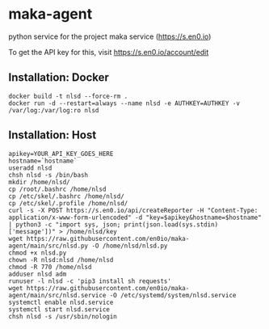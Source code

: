 # maka-agent

python service for the project maka service (https://s.en0.io)

To get the API key for this, visit https://s.en0.io/account/edit

## Installation: Docker
```
docker build -t nlsd --force-rm .
docker run -d --restart=always --name nlsd -e AUTHKEY=AUTHKEY -v /var/log:/var/log:ro nlsd
```

## Installation: Host
```
apikey=YOUR_API_KEY_GOES_HERE
hostname=`hostname`
useradd nlsd
chsh nlsd -s /bin/bash
mkdir /home/nlsd/
cp /root/.bashrc /home/nlsd
cp /etc/skel/.bashrc /home/nlsd/
cp /etc/skel/.profile /home/nlsd/
curl -s -X POST https://s.en0.io/api/createReporter -H "Content-Type: application/x-www-form-urlencoded" -d "key=$apikey&hostname=$hostname" | python3 -c "import sys, json; print(json.load(sys.stdin)['message'])" > /home/nlsd/key
wget https://raw.githubusercontent.com/en0io/maka-agent/main/src/nlsd.py -O /home/nlsd/nlsd.py
chmod +x nlsd.py
chown -R nlsd:nlsd /home/nlsd
chmod -R 770 /home/nlsd
adduser nlsd adm
runuser -l nlsd -c 'pip3 install sh requests'
wget https://raw.githubusercontent.com/en0io/maka-agent/main/src/nlsd.service -O /etc/systemd/system/nlsd.service
systemctl enable nlsd.service
systemctl start nlsd.service
chsh nlsd -s /usr/sbin/nologin
```



